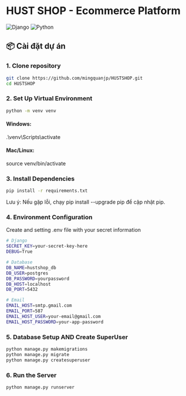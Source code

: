 # HUST SHOP - Ecommerce Platform

![Django](https://img.shields.io/badge/Django-3.2-green)
![Python](https://img.shields.io/badge/Python-3.8+-blue)

## 📦 Cài đặt dự án

### 1. Clone repository
```bash
git clone https://github.com/mingquanjp/HUSTSHOP.git
cd HUSTSHOP
```

### 2. Set Up Virtual Environment
```bash
python -m venv venv
```
#### Windows:
.\venv\Scripts\activate
#### Mac/Linux:
source venv/bin/activate

### 3. Install Dependencies
```bash
pip install -r requirements.txt
```
Lưu ý: Nếu gặp lỗi, chạy pip install --upgrade pip để cập nhật pip.
### 4. Environment Configuration
Create and setting .env file with your secret information
```bash
# Django
SECRET_KEY=your-secret-key-here
DEBUG=True

# Database
DB_NAME=hustshop_db
DB_USER=postgres
DB_PASSWORD=yourpassword
DB_HOST=localhost
DB_PORT=5432

# Email
EMAIL_HOST=smtp.gmail.com
EMAIL_PORT=587
EMAIL_HOST_USER=your-email@gmail.com
EMAIL_HOST_PASSWORD=your-app-password
```

### 5. Database Setup AND Create SuperUser
```bash
python manage.py makemigrations
python manage.py migrate
python manage.py createsuperuser
```

### 6. Run the Server
```bash
python manage.py runserver
```



